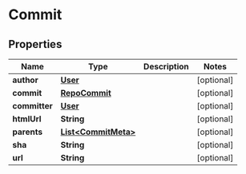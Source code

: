 
# Commit

## Properties
Name | Type | Description | Notes
------------ | ------------- | ------------- | -------------
**author** | [**User**](User.md) |  |  [optional]
**commit** | [**RepoCommit**](RepoCommit.md) |  |  [optional]
**committer** | [**User**](User.md) |  |  [optional]
**htmlUrl** | **String** |  |  [optional]
**parents** | [**List&lt;CommitMeta&gt;**](CommitMeta.md) |  |  [optional]
**sha** | **String** |  |  [optional]
**url** | **String** |  |  [optional]



